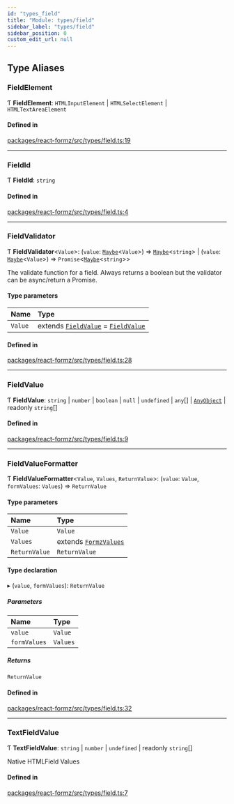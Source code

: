 ```yaml
---
id: "types_field"
title: "Module: types/field"
sidebar_label: "types/field"
sidebar_position: 0
custom_edit_url: null
---
```


## Type Aliases

### FieldElement

Ƭ **FieldElement**: `HTMLInputElement` \| `HTMLSelectElement` \| `HTMLTextAreaElement`

#### Defined in

[packages/react-formz/src/types/field.ts:19](https://github.com/ZerryStack/react-formz/blob/1ba1704/packages/react-formz/src/types/field.ts#L19)

___

### FieldId

Ƭ **FieldId**: `string`

#### Defined in

[packages/react-formz/src/types/field.ts:4](https://github.com/ZerryStack/react-formz/blob/1ba1704/packages/react-formz/src/types/field.ts#L4)

___

### FieldValidator

Ƭ **FieldValidator**<`Value`\>: (`value`: [`Maybe`](types_common.md#maybe)<`Value`\>) => [`Maybe`](types_common.md#maybe)<`string`\> \| (`value`: [`Maybe`](types_common.md#maybe)<`Value`\>) => `Promise`<[`Maybe`](types_common.md#maybe)<`string`\>\>

The validate function for a field. Always returns a boolean
but the validator can be async/return a Promise.

#### Type parameters

| Name | Type |
| :------ | :------ |
| `Value` | extends [`FieldValue`](types_field.md#fieldvalue) = [`FieldValue`](types_field.md#fieldvalue) |

#### Defined in

[packages/react-formz/src/types/field.ts:28](https://github.com/ZerryStack/react-formz/blob/1ba1704/packages/react-formz/src/types/field.ts#L28)

___

### FieldValue

Ƭ **FieldValue**: `string` \| `number` \| `boolean` \| ``null`` \| `undefined` \| `any`[] \| [`AnyObject`](types_common.md#anyobject) \| readonly `string`[]

#### Defined in

[packages/react-formz/src/types/field.ts:9](https://github.com/ZerryStack/react-formz/blob/1ba1704/packages/react-formz/src/types/field.ts#L9)

___

### FieldValueFormatter

Ƭ **FieldValueFormatter**<`Value`, `Values`, `ReturnValue`\>: (`value`: `Value`, `formValues`: `Values`) => `ReturnValue`

#### Type parameters

| Name | Type |
| :------ | :------ |
| `Value` | `Value` |
| `Values` | extends [`FormzValues`](types_form.md#formzvalues) |
| `ReturnValue` | `ReturnValue` |

#### Type declaration

▸ (`value`, `formValues`): `ReturnValue`

##### Parameters

| Name | Type |
| :------ | :------ |
| `value` | `Value` |
| `formValues` | `Values` |

##### Returns

`ReturnValue`

#### Defined in

[packages/react-formz/src/types/field.ts:32](https://github.com/ZerryStack/react-formz/blob/1ba1704/packages/react-formz/src/types/field.ts#L32)

___

### TextFieldValue

Ƭ **TextFieldValue**: `string` \| `number` \| `undefined` \| readonly `string`[]

Native HTMLField Values

#### Defined in

[packages/react-formz/src/types/field.ts:7](https://github.com/ZerryStack/react-formz/blob/1ba1704/packages/react-formz/src/types/field.ts#L7)

